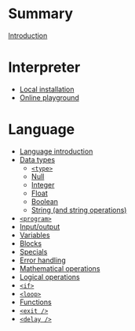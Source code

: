 # Summary

[Introduction](./README.md)

# Interpreter

- [Local installation](./interpreter/local.md)
- [Online playground](./interpreter/playground.md)

# Language

- [Language introduction](./language/README.md)
- [Data types](./language/data_types/README.md)
    - [`<type>`](./language/data_types/type.md)
    - [Null](./language/data_types/null.md)
    - [Integer](./language/data_types/int.md)
    - [Float](./language/data_types/float.md)
    - [Boolean](./language/data_types/bool.md)
    - [String (and string operations)](./language/data_types/string.md)
- [`<program>`](./language/program.md)
- [Input/output](./language/io.md)
- [Variables](./language/variables.md)
- [Blocks](./language/blocks.md)
- [Specials](./language/specials.md)
- [Error handling](./language/errors.md)
- [Mathematical operations](./language/math.md)
- [Logical operations]()
- [`<if>`]()
- [`<loop>`]()
- [Functions]()
- [`<exit />`]()
- [`<delay />`]()
